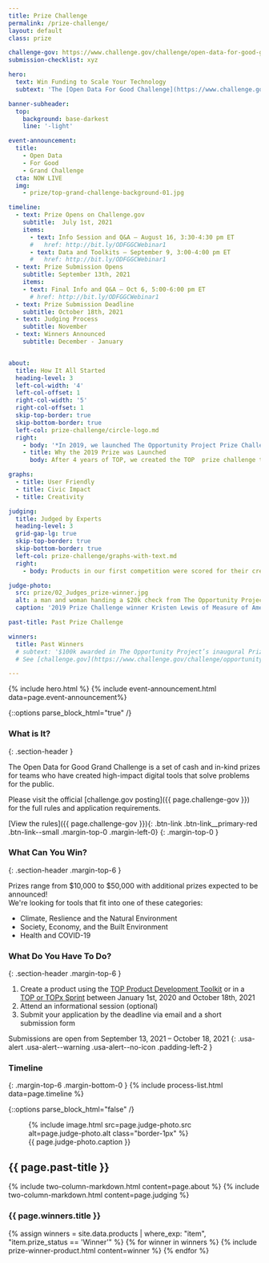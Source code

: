 ```yaml
---
title: Prize Challenge
permalink: /prize-challenge/
layout: default
class: prize

challenge-gov: https://www.challenge.gov/challenge/open-data-for-good-grand-challenge/
submission-checklist: xyz

hero:
  text: Win Funding to Scale Your Technology
  subtext: 'The [Open Data For Good Challenge](https://www.challenge.gov/challenge/open-data-for-good-grand-challenge/){: .usa-link } is now live. Awarding at least $100,000 to teams using The Opportunity Project process.'

banner-subheader:
  top:
    background: base-darkest
    line: '-light'

event-announcement:
  title:
    - Open Data
    - For Good
    - Grand Challenge
  cta: NOW LIVE
  img: 
    - prize/top-grand-challenge-background-01.jpg  

timeline:
  - text: Prize Opens on Challenge.gov
    subtitle:  July 1st, 2021
    items:
      - text: Info Session and Q&A – August 16, 3:30-4:30 pm ET
      #   href: http://bit.ly/ODFGGCWebinar1
      - text: Data and Toolkits – September 9, 3:00-4:00 pm ET
      #   href: http://bit.ly/ODFGGCWebinar1
  - text: Prize Submission Opens
    subtitle: September 13th, 2021
    items:
    - text: Final Info and Q&A – Oct 6, 5:00-6:00 pm ET
      # href: http://bit.ly/ODFGGCWebinar1
  - text: Prize Submission Deadline
    subtitle: October 18th, 2021
  - text: Judging Process
    subtitle: November
  - text: Winners Announced
    subtitle: December - January


about:
  title: How It All Started
  heading-level: 3
  left-col-width: '4'
  left-col-offset: 1
  right-col-width: '5'
  right-col-offset: 1
  skip-top-border: true
  skip-bottom-border: true
  left-col: prize-challenge/circle-logo.md
  right:
    - body: '*In 2019, we launched The Opportunity Project Prize Challenge. The Census Bureau’s first ever prize competition, it awarded $100,000 in funding across 5 teams.*'
    - title: Why the 2019 Prize was Launched
      body: After 4 years of TOP, we created the TOP  prize challenge to help address the challenges technologists face in deploying and sustaining civic tech products.  The prize challenge aimed to support technologists in getting their solutions into the hands of communities around the country.

graphs:
  - title: User Friendly
  - title: Civic Impact
  - title: Creativity

judging:
  title: Judged by Experts
  heading-level: 3
  grid-gap-lg: true
  skip-top-border: true
  skip-bottom-border: true
  left-col: prize-challenge/graphs-with-text.md
  right: 
    - body: Products in our first competition were scored for their creativity, user-friendliness, and potential for civic impact by panels of product, data, and policy specialists from private industry and government.

judge-photo: 
  src: prize/02_Judges_prize-winner.jpg
  alt: a man and woman handing a $20k check from The Opportunity Project to a woman on a stage
  caption: '2019 Prize Challenge winner Kristen Lewis of Measure of America receives her prize from Ron Jarmin, Acting Director of the U.S. Census Bureau and Suzette Kent, Former Federal Chief Information Officer'

past-title: Past Prize Challenge

winners:
  title: Past Winners
  # subtext: '$100k awarded in The Opportunity Project’s inaugural Prize Challenge.<br/> 
  # See [challenge.gov](https://www.challenge.gov/challenge/opportunity-project-prize/) for challenge details.'

---
```


{% include hero.html %}
{% include event-announcement.html data=page.event-announcement%}

{::options parse_block_html="true" /}
<section class="grid-section margin-top-6 margin-bottom-15 padding-y-3 width-full maxw-full margin-x-0">
  <div class="maxw-tablet margin-x-auto">

### What is It?
{: .section-header }

The Open Data for Good Grand Challenge is a set of cash and in-kind prizes for teams who have created high-impact digital tools that solve problems for the public.

Please visit the official [challenge.gov posting]({{ page.challenge-gov }}) for the full rules and application requirements.

[View the rules]({{ page.challenge-gov }}){: .btn-link .btn-link__primary-red .btn-link--small .margin-top-0 .margin-left-0}
{: .margin-top-0 }

### What Can You Win?
{: .section-header .margin-top-6 }

Prizes range from $10,000 to $50,000 with additional prizes expected to be announced!  
We're looking for tools that fit into one of these categories:
- Climate, Reslience and the Natural Environment
- Society, Economy, and the Built Environment
- Health and COVID-19

### What Do You Have To Do?
{: .section-header .margin-top-6 }
1. Create a product using the [TOP Product Development Toolkit](/product-development/toolkit/) or in a [TOP or TOPx Sprint](/sprints) between January 1st, 2020 and October 18th, 2021
2. Attend an informational session (optional)
3. Submit your application by the deadline via email and a short submission form

Submissions are open from September 13, 2021 – October 18, 2021
{: .usa-alert .usa-alert--warning .usa-alert--no-icon .padding-left-2 }

<!-- Before you submit your application, please review the submission checklist.
[Submission Checklist (.docx) &darr;]({{ page.submission-checklist }}){: download .btn-link .btn-link__secondary-red .btn-link--small .margin-top-2 .margin-left-0 } -->

### Timeline
{: .margin-top-6 .margin-bottom-0 }
{% include process-list.html data=page.timeline %}

{::options parse_block_html="false" /}
<figure>
  {% include image.html src=page.judge-photo.src alt=page.judge-photo.alt class="border-1px" %}
 <figcaption>{{ page.judge-photo.caption }}</figcaption>
</figure>

  </div>
</section>

<section class="usa-section usa-section--dark bg-base-darkest border-bottom-1px">

  <h2 class="text-center">
    {{ page.past-title }}
  </h2>

  {% include two-column-markdown.html content=page.about %}
  {% include two-column-markdown.html content=page.judging %}

  <div class="grid-section margin-bottom-6">
    <h3 class="margin-bottom-0 section-header section-header--light">{{ page.winners.title }}</h3>
    {% assign winners = site.data.products | where_exp: "item", "item.prize_status == 'Winner'" %}
    {% for winner in winners %}
      {% include prize-winner-product.html content=winner %}
    {% endfor %}
  </div>

  
</section>
